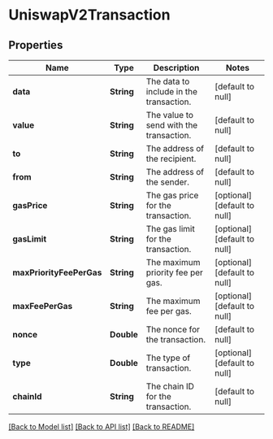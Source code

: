 # UniswapV2Transaction
## Properties

| Name | Type | Description | Notes |
|------------ | ------------- | ------------- | -------------|
| **data** | **String** | The data to include in the transaction. | [default to null] |
| **value** | **String** | The value to send with the transaction. | [default to null] |
| **to** | **String** | The address of the recipient. | [default to null] |
| **from** | **String** | The address of the sender. | [default to null] |
| **gasPrice** | **String** | The gas price for the transaction. | [optional] [default to null] |
| **gasLimit** | **String** | The gas limit for the transaction. | [optional] [default to null] |
| **maxPriorityFeePerGas** | **String** | The maximum priority fee per gas. | [optional] [default to null] |
| **maxFeePerGas** | **String** | The maximum fee per gas. | [optional] [default to null] |
| **nonce** | **Double** | The nonce for the transaction. | [default to null] |
| **type** | **Double** | The type of transaction. | [optional] [default to null] |
| **chainId** | **String** | The chain ID for the transaction. | [default to null] |

[[Back to Model list]](../README.md#documentation-for-models) [[Back to API list]](../README.md#documentation-for-api-endpoints) [[Back to README]](../README.md)


